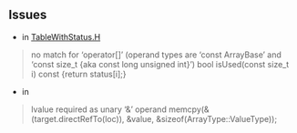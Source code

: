 ## Issues

- in [TableWithStatus.H](lcelib/containers/indices/TableWithStatus.H)

> no match for ‘operator[]’ (operand types are ‘const ArrayBase<bool>’ and ‘const size_t {aka const long unsigned int}’)
     bool isUsed(const size_t i) const {return status[i];}  

- in [](lcelib/containers/tables/StubBase.H)

> lvalue required as unary ‘&’ operand
       memcpy(&(target.directRefTo(loc)), &value, &sizeof(ArrayType::ValueType));